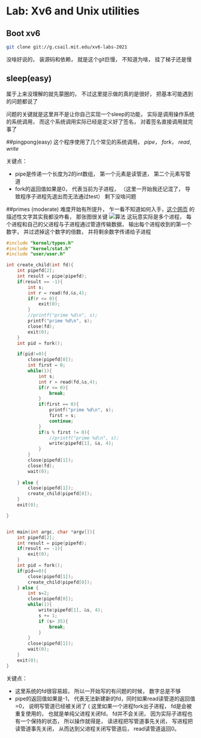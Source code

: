 # Lab: Xv6 and Unix utilities
## Boot xv6
```bash
git clone git://g.csail.mit.edu/xv6-labs-2021
```
没啥好说的， 装源码和依赖， 就是这个git巨慢， 不知道为啥， 挂了梯子还是慢
## sleep(easy)
属于上来没理解的就先蒙圈的， 不过这里提示做的真的是很好， 把基本可能遇到的问题都说了

问题的关键就是这里并不是让你自己实现一个sleep的功能， 实际是调用操作系统的系统调用， 而这个系统调用实际已经是定义好了签名， 对着签名直接调用就完事了

##pingpong(easy)
这个程序使用了几个常见的系统调用， *pipe*， *fork*， *read*, *write*

关键点：

* pipe是传递一个长度为2的int数组， 第一个元素是读管道， 第二个元素写管道
* fork的返回值如果是0， 代表当前为子进程， （这里一开始我还记混了， 导致程序子进程先退出而无法通过test）
剩下没啥问题

##primes (moderate)
难度开始有所提升， 乍一看不知道如何入手，[这个网页](http://swtch.com/~rsc/thread/) 的描述性文字其实我都没咋看， 那张图很关键
![算法](https://swtch.com/~rsc/thread/sieve.gif)
这玩意实际是多个进程， 每个进程和自己的父进程与子进程通过管道传输数据， 输出每个进程收到的第一个数字， 并过滤掉这个数字的倍数， 并将剩余数字传递给子进程
```c
#include "kernel/types.h"
#include "kernel/stat.h"
#include "user/user.h"

int create_child(int fd){
    int pipefd[2];
    int result = pipe(pipefd);
    if(result == -1){
        int s;
        int r = read(fd,&s,4);
        if(r <= 0){
            exit(0);
        }
        //printf("prime %d\n", s);
        printf("prime %d\n", s);
        close(fd);
        exit(0);
    }
    int pid = fork();

    if(pid!=0){
        close(pipefd[0]);
        int first = 0;
        while(1){
            int s;
            int r = read(fd,&s,4);
            if(r <= 0){
                break;
            }
            if(first == 0){
                printf("prime %d\n", s);
                first = s;
                continue;
            }
            if(s % first != 0){
                //printf("prime %d\n", s);
                write(pipefd[1], &s, 4);
            }
        }
        close(pipefd[1]);
        close(fd);
        wait(0);
        
    } else {
        close(pipefd[1]);
        create_child(pipefd[0]);
    }
    exit(0);

}


int main(int argc, char *argv[]){
    int pipefd[2];
    int result = pipe(pipefd);
    if(result == -1){
        exit(0);
    }
    int pid = fork();
    if(pid==0){
        close(pipefd[1]);
        create_child(pipefd[0]);
    } else {
        int s=2;
        close(pipefd[0]);
        while(1){
            write(pipefd[1], &s, 4);
            s += 1;
            if (s> 35){
                break;
            }
        }
        close(pipefd[1]);
        wait(0);
    }
    exit(0);
}
```

关键点：

* 这里系统的fd很容易超， 所以一开始写的有问题的时候， 数字总是不够
* pipe的返回值如果是-1， 代表无法新建新的fd，同时如果read读管道的返回值=0， 说明写管道已经被关闭了
( 这里如果一个进程fork出子进程， fd是会被重复使用的， 也就是单纯父进程关闭fd， fd并不会关闭， 因为实际子进程也有一个保持的状态， 所以操作就得是， 读进程把写管道事先关闭， 写进程把读管道事先关闭， 从而达到父进程关闭写管道后， read读管道返回0。


